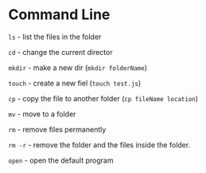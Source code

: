 # Command Line

`ls` - list the files in the folder

`cd` - change the current director

`mkdir` - make a new dir (`mkdir folderName`)

`touch` - create a new fiel (`touch test.js`)

`cp` - copy the file to another folder (`cp fileName location`)

`mv` - move to a folder

`rm` - remove files permanently

`rm -r` - remove the folder and the files inside the folder.

`open` - open the default program
